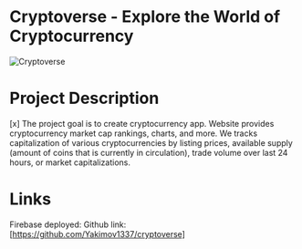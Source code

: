 # Cryptoverse - Explore the World of Cryptocurrency

![Cryptoverse](https://i.ibb.co/8gh5Jc8/image.png)

# Project Description

[x] The project goal is to create cryptocurrency app. Website provides cryptocurrency
market cap rankings, charts, and more. We tracks capitalization of various cryptocurrencies
by listing prices, available supply (amount of coins that is currently in circulation),
trade volume over last 24 hours, or market capitalizations.

# Links

Firebase deployed: 
Github link: [https://github.com/Yakimov1337/cryptoverse]
